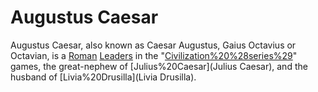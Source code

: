 # Augustus Caesar

Augustus Caesar, also known as Caesar Augustus, Gaius Octavius or Octavian, is a [Roman](Roman) [Leaders](leader) in the "[Civilization%20%28series%29](Civilization)" games, the great-nephew of [Julius%20Caesar](Julius Caesar), and the husband of [Livia%20Drusilla](Livia Drusilla).